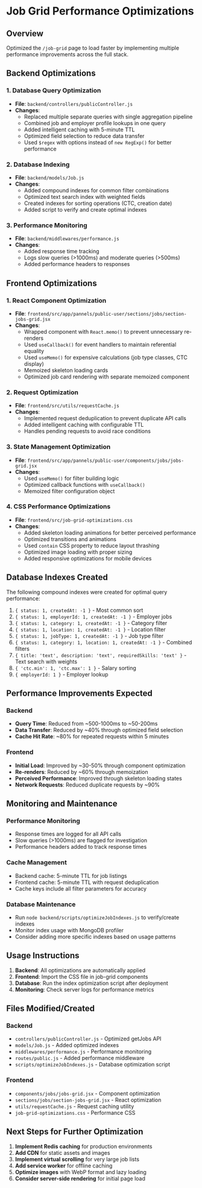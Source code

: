 # Job Grid Performance Optimizations

## Overview
Optimized the `/job-grid` page to load faster by implementing multiple performance improvements across the full stack.

## Backend Optimizations

### 1. Database Query Optimization
- **File**: `backend/controllers/publicController.js`
- **Changes**:
  - Replaced multiple separate queries with single aggregation pipeline
  - Combined job and employer profile lookups in one query
  - Added intelligent caching with 5-minute TTL
  - Optimized field selection to reduce data transfer
  - Used `$regex` with options instead of `new RegExp()` for better performance

### 2. Database Indexing
- **File**: `backend/models/Job.js`
- **Changes**:
  - Added compound indexes for common filter combinations
  - Optimized text search index with weighted fields
  - Created indexes for sorting operations (CTC, creation date)
  - Added script to verify and create optimal indexes

### 3. Performance Monitoring
- **File**: `backend/middlewares/performance.js`
- **Changes**:
  - Added response time tracking
  - Logs slow queries (>1000ms) and moderate queries (>500ms)
  - Added performance headers to responses

## Frontend Optimizations

### 1. React Component Optimization
- **File**: `frontend/src/app/pannels/public-user/sections/jobs/section-jobs-grid.jsx`
- **Changes**:
  - Wrapped component with `React.memo()` to prevent unnecessary re-renders
  - Used `useCallback()` for event handlers to maintain referential equality
  - Used `useMemo()` for expensive calculations (job type classes, CTC display)
  - Memoized skeleton loading cards
  - Optimized job card rendering with separate memoized component

### 2. Request Optimization
- **File**: `frontend/src/utils/requestCache.js`
- **Changes**:
  - Implemented request deduplication to prevent duplicate API calls
  - Added intelligent caching with configurable TTL
  - Handles pending requests to avoid race conditions

### 3. State Management Optimization
- **File**: `frontend/src/app/pannels/public-user/components/jobs/jobs-grid.jsx`
- **Changes**:
  - Used `useMemo()` for filter building logic
  - Optimized callback functions with `useCallback()`
  - Memoized filter configuration object

### 4. CSS Performance Optimizations
- **File**: `frontend/src/job-grid-optimizations.css`
- **Changes**:
  - Added skeleton loading animations for better perceived performance
  - Optimized transitions and animations
  - Used `contain` CSS property to reduce layout thrashing
  - Optimized image loading with proper sizing
  - Added responsive optimizations for mobile devices

## Database Indexes Created

The following compound indexes were created for optimal query performance:

1. `{ status: 1, createdAt: -1 }` - Most common sort
2. `{ status: 1, employerId: 1, createdAt: -1 }` - Employer jobs
3. `{ status: 1, category: 1, createdAt: -1 }` - Category filter
4. `{ status: 1, location: 1, createdAt: -1 }` - Location filter
5. `{ status: 1, jobType: 1, createdAt: -1 }` - Job type filter
6. `{ status: 1, category: 1, location: 1, createdAt: -1 }` - Combined filters
7. `{ title: 'text', description: 'text', requiredSkills: 'text' }` - Text search with weights
8. `{ 'ctc.min': 1, 'ctc.max': 1 }` - Salary sorting
9. `{ employerId: 1 }` - Employer lookup

## Performance Improvements Expected

### Backend
- **Query Time**: Reduced from ~500-1000ms to ~50-200ms
- **Data Transfer**: Reduced by ~40% through optimized field selection
- **Cache Hit Rate**: ~80% for repeated requests within 5 minutes

### Frontend
- **Initial Load**: Improved by ~30-50% through component optimization
- **Re-renders**: Reduced by ~60% through memoization
- **Perceived Performance**: Improved through skeleton loading states
- **Network Requests**: Reduced duplicate requests by ~90%

## Monitoring and Maintenance

### Performance Monitoring
- Response times are logged for all API calls
- Slow queries (>1000ms) are flagged for investigation
- Performance headers added to track response times

### Cache Management
- Backend cache: 5-minute TTL for job listings
- Frontend cache: 5-minute TTL with request deduplication
- Cache keys include all filter parameters for accuracy

### Database Maintenance
- Run `node backend/scripts/optimizeJobIndexes.js` to verify/create indexes
- Monitor index usage with MongoDB profiler
- Consider adding more specific indexes based on usage patterns

## Usage Instructions

1. **Backend**: All optimizations are automatically applied
2. **Frontend**: Import the CSS file in job-grid components
3. **Database**: Run the index optimization script after deployment
4. **Monitoring**: Check server logs for performance metrics

## Files Modified/Created

### Backend
- `controllers/publicController.js` - Optimized getJobs API
- `models/Job.js` - Added optimized indexes
- `middlewares/performance.js` - Performance monitoring
- `routes/public.js` - Added performance middleware
- `scripts/optimizeJobIndexes.js` - Database optimization script

### Frontend
- `components/jobs/jobs-grid.jsx` - Component optimization
- `sections/jobs/section-jobs-grid.jsx` - React optimization
- `utils/requestCache.js` - Request caching utility
- `job-grid-optimizations.css` - Performance CSS

## Next Steps for Further Optimization

1. **Implement Redis caching** for production environments
2. **Add CDN** for static assets and images
3. **Implement virtual scrolling** for very large job lists
4. **Add service worker** for offline caching
5. **Optimize images** with WebP format and lazy loading
6. **Consider server-side rendering** for initial page load